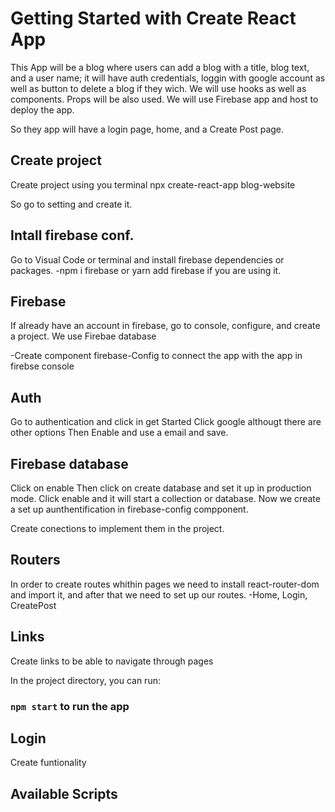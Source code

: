 # Getting Started with Create React App

This App will be a blog where users can add a blog with a title, blog text, and a user name; it will have auth credentials, loggin with google account as well as button to delete a blog if they wich. We will use hooks as well as components. Props will be also used. We will use Firebase app and host to deploy the app.

So they app will have a login page, home, and a Create Post page.

## Create project

Create project using you terminal
npx create-react-app blog-website

So go to setting and create it.

## Intall firebase conf.
Go to Visual Code or terminal and install firebase dependencies or packages.
-npm i firebase or yarn add firebase if you are using it.

## Firebase
If already have an account in firebase, go to console, configure, and create a project.
We use Firebae database

-Create component firebase-Config to connect the app with the app in firebse console

## Auth
Go to authentication and click in get Started
Click google althougt there are other options
Then Enable and use a email and save.

## Firebase database
Click on enable
Then click on create database and set it up in production mode.
Click enable and it will start a collection or database.
Now we create a set up aunthentification in firebase-config compponent.

Create conections to implement them in the project.

## Routers
In order to create routes whithin pages we need to install react-router-dom and import it, and after that we need to set up our routes.
-Home, Login, CreatePost

## Links
Create links to be able to navigate through pages

In the project directory, you can run:

### `npm start` to run the app

## Login
Create funtionality

## Available Scripts

